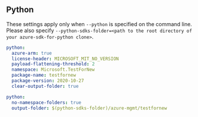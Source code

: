 ## Python

These settings apply only when `--python` is specified on the command line.
Please also specify `--python-sdks-folder=<path to the root directory of your azure-sdk-for-python clone>`.

```yaml $(python)
python:
  azure-arm: true
  license-header: MICROSOFT_MIT_NO_VERSION
  payload-flattening-threshold: 2
  namespace: Microsoft.TestForNew
  package-name: testfornew
  package-version: 2020-10-27
  clear-output-folder: true
```

```yaml $(python)
python:
  no-namespace-folders: true
  output-folder: $(python-sdks-folder)/azure-mgmt/testfornew
```
